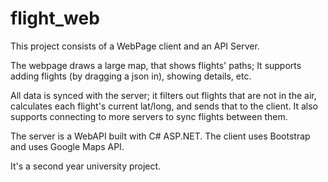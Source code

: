 # flight_web

This project consists of a WebPage client and an API Server.

The webpage draws a large map, that shows flights' paths;
It supports adding flights (by dragging a json in), showing details, etc.

All data is synced with the server; it filters out flights that are not in the air, calculates each flight's current lat/long, and sends that to the client. It also supports connecting to more servers to sync flights between them.

The server is a WebAPI built with C# ASP.NET.
The client uses Bootstrap and uses Google Maps API.

It's a second year university project.
